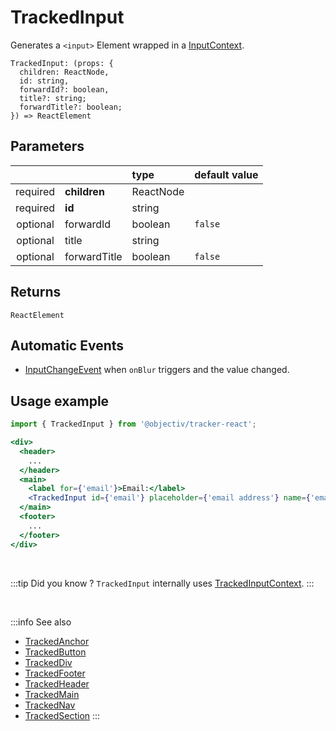 # TrackedInput

Generates a `<input>` Element wrapped in a [InputContext](/taxonomy/reference/location-contexts/InputContext.md).

```tsx
TrackedInput: (props: {
  children: ReactNode,
  id: string,
  forwardId?: boolean,
  title?: string;
  forwardTitle?: boolean;
}) => ReactElement
```

## Parameters
|          |              | type      | default value |
|:--------:|:-------------|:----------|:--------------|
| required | **children** | ReactNode |               |
| required | **id**       | string    |               |
| optional | forwardId    | boolean   | `false`       |
| optional | title        | string    |               |
| optional | forwardTitle | boolean   | `false`       |

## Returns
`ReactElement`

## Automatic Events
- [InputChangeEvent](/taxonomy/reference/events/InputChangeEvent.md) when `onBlur` triggers and the  value changed.

## Usage example

```jsx
import { TrackedInput } from '@objectiv/tracker-react';
```

```jsx
<div>
  <header>
    ...
  </header>
  <main>
    <label for={'email'}>Email:</label>
    <TrackedInput id={'email'} placeholder={'email address'} name={'email'} />
  </main>
  <footer>
    ...
  </footer>
</div>
```

<br />

:::tip Did you know ?
`TrackedInput` internally uses [TrackedInputContext](/tracking/react/api-reference/trackedContexts/TrackedInputContext.md).
:::

<br />

:::info See also
- [TrackedAnchor](/tracking/react/api-reference/trackedElements/TrackedAnchor.md)
- [TrackedButton](/tracking/react/api-reference/trackedElements/TrackedButton.md)
- [TrackedDiv](/tracking/react/api-reference/trackedElements/TrackedDiv.md)
- [TrackedFooter](/tracking/react/api-reference/trackedElements/TrackedFooter.md)
- [TrackedHeader](/tracking/react/api-reference/trackedElements/TrackedHeader.md)
- [TrackedMain](/tracking/react/api-reference/trackedElements/TrackedMain.md)
- [TrackedNav](/tracking/react/api-reference/trackedElements/TrackedNav.md)
- [TrackedSection](/tracking/react/api-reference/trackedElements/TrackedSection.md)
:::
